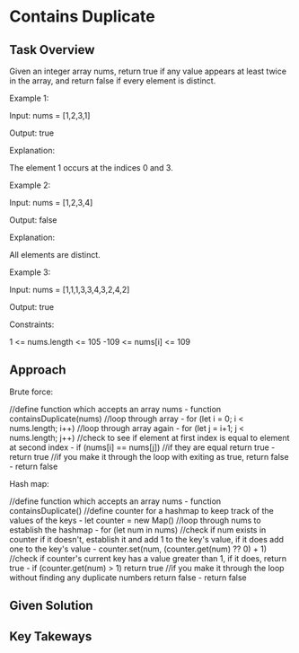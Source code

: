# Contains Duplicate

## Task Overview

Given an integer array nums, return true if any value appears at least twice in the array, and return false if every element is distinct.

Example 1:

Input: nums = [1,2,3,1]

Output: true

Explanation:

The element 1 occurs at the indices 0 and 3.

Example 2:

Input: nums = [1,2,3,4]

Output: false

Explanation:

All elements are distinct.

Example 3:

Input: nums = [1,1,1,3,3,4,3,2,4,2]

Output: true

Constraints:

1 <= nums.length <= 105
-109 <= nums[i] <= 109

## Approach

Brute force:

//define function which accepts an array nums - function containsDuplicate(nums)
    //loop through array - for (let i = 0; i < nums.length; i++)
        //loop through array again - for (let j = i+1; j < nums.length; j++)
        //check to see if element at first index is equal to element at second index - if (nums[i] == nums[j])
            //if they are equal return true - return true
    //if you make it through the loop with exiting as true, return false - return false

Hash map:

//define function which accepts an array nums - function containsDuplicate()
    //define counter for a hashmap to keep track of the values of the keys - let counter = new Map()
    //loop through nums to establish the hashmap - for (let num in nums)
        //check if num exists in counter if it doesn't, establish it and add 1 to the key's value, if it does add one to the key's value - counter.set(num, (counter.get(num) ?? 0) + 1)
        //check if counter's current key has a value greater than 1, if it does, return true - if (counter.get(num) > 1) return true
    //if you make it through the loop without finding any duplicate numbers return false - return false
    

## Given Solution

## Key Takeways

